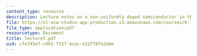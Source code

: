 ```yaml
---
content_type: resource
description: Lecture notes on a non-uniformly doped semiconductor in thermal equilibrium.
file: https://ol-ocw-studio-app-production.s3.amazonaws.com/courses/6-720j-integrated-microelectronic-devices-spring-2007/cfe745e7c001f3374cace32f78fe2abe_lecture7.pdf
file_type: application/pdf
resourcetype: Document
title: lecture7.pdf
uid: cfe745e7-c001-f337-4cac-e32f78fe2abe
---
```

